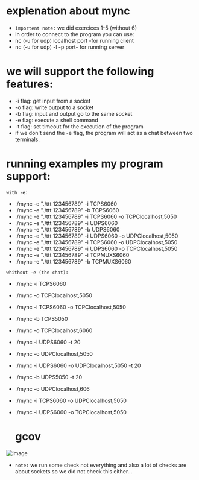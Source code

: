 ##
# explenation about mync

- `importent note:` we did exercices 1-5 (without 6)
- in order to connect to the program you can use:
- nc (-u for udp) localhost port -for running client
- nc (-u for udp) -l -p port- for running server
  ##
# we will support the following features:


- -i flag: get input from a socket
- -o flag: write output to a socket
- -b flag: input and output go to the same socket
-  -e flag: execute a shell command
- -t flag: set timeout for the execution of the program
- if we don't send the -e flag, the program will act as a chat between two terminals. 

# running examples my program support:

`with -e:`
- ./mync -e "./ttt 123456789" -i TCPS6060
- ./mync -e "./ttt 123456789" -b TCPS6060
- ./mync -e "./ttt 123456789" -i TCPS6060 -o TCPClocalhost,5050
- ./mync -e "./ttt 123456789" -i UDPS6060
- ./mync -e "./ttt 123456789" -b UDPS6060
- ./mync -e "./ttt 123456789" -i UDPS6060 -o UDPClocalhost,5050
- ./mync -e "./ttt 123456789" -i TCPS6060 -o UDPClocalhost,5050
- ./mync -e "./ttt 123456789" -i UDPS6060 -o TCPClocalhost,5050
- ./mync -e "./ttt 123456789" -i TCPMUXS6060
- ./mync -e "./ttt 123456789" -b TCPMUXS6060

`whithout -e (the chat):`
- ./mync -i TCPS6060
- ./mync -o TCPClocalhost,5050
- ./mync -i TCPS6060 -o TCPClocalhost,5050
- ./mync -b TCPS5050
- ./mync -o TCPClocalhost,6060
- ./mync -i UDPS6060 -t 20
- ./mync -o UDPClocalhost,5050
- ./mync -i UDPS6060 -o UDPClocalhost,5050 -t 20
- ./mync -b UDPS5050 -t 20
- ./mync -o UDPClocalhost,606
- ./mync -i TCPS6060 -o UDPClocalhost,5050 
- ./mync -i UDPS6060 -o TCPClocalhost,5050

  ##
  # gcov
![image](https://github.com/shaharBabkoff/maarchot22/assets/155917341/0bcde603-234b-4724-a074-7354bd9aeb04)

- `note:` we run some check not everything and also a lot of checks are about sockets so we did not check this either... 


